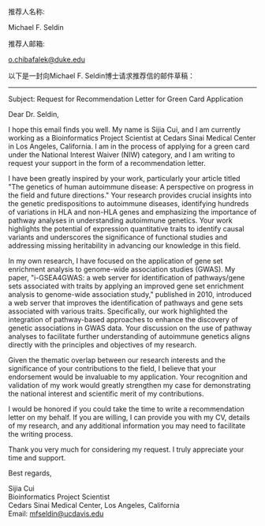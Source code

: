推荐人名称:

Michael F. Seldin

推荐人邮箱:

o.chibafalek@duke.edu


以下是一封向Michael F. Seldin博士请求推荐信的邮件草稿：

---

Subject: Request for Recommendation Letter for Green Card Application

Dear Dr. Seldin,

I hope this email finds you well. My name is Sijia Cui, and I am currently working as a Bioinformatics Project Scientist at Cedars Sinai Medical Center in Los Angeles, California. I am in the process of applying for a green card under the National Interest Waiver (NIW) category, and I am writing to request your support in the form of a recommendation letter.

I have been greatly inspired by your work, particularly your article titled "The genetics of human autoimmune disease: A perspective on progress in the field and future directions." Your research provides crucial insights into the genetic predispositions to autoimmune diseases, identifying hundreds of variations in HLA and non-HLA genes and emphasizing the importance of pathway analyses in understanding autoimmune genetics. Your work highlights the potential of expression quantitative traits to identify causal variants and underscores the significance of functional studies and addressing missing heritability in advancing our knowledge in this field.

In my own research, I have focused on the application of gene set enrichment analysis to genome-wide association studies (GWAS). My paper, "i-GSEA4GWAS: a web server for identification of pathways/gene sets associated with traits by applying an improved gene set enrichment analysis to genome-wide association study," published in 2010, introduced a web server that improves the identification of pathways and gene sets associated with various traits. Specifically, our work highlighted the integration of pathway-based approaches to enhance the discovery of genetic associations in GWAS data. Your discussion on the use of pathway analyses to facilitate further understanding of autoimmune genetics aligns directly with the principles and objectives of my research.

Given the thematic overlap between our research interests and the significance of your contributions to the field, I believe that your endorsement would be invaluable to my application. Your recognition and validation of my work would greatly strengthen my case for demonstrating the national interest and scientific merit of my contributions.

I would be honored if you could take the time to write a recommendation letter on my behalf. If you are willing, I can provide you with my CV, details of my research, and any additional information you may need to facilitate the writing process.

Thank you very much for considering my request. I truly appreciate your time and support.

Best regards,

Sijia Cui  
Bioinformatics Project Scientist  
Cedars Sinai Medical Center, Los Angeles, California  
Email: mfseldin@ucdavis.edu

